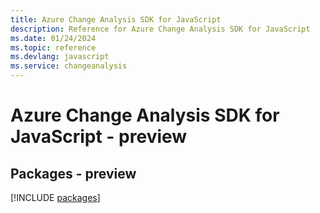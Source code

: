 ```yaml
---
title: Azure Change Analysis SDK for JavaScript
description: Reference for Azure Change Analysis SDK for JavaScript
ms.date: 01/24/2024
ms.topic: reference
ms.devlang: javascript
ms.service: changeanalysis
---
```

# Azure Change Analysis SDK for JavaScript - preview
## Packages - preview
[!INCLUDE [packages](change-analysis-index.md)]